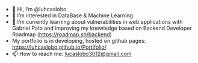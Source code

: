 - 👋 Hi, I’m @luhcaslobo
- 👀 I’m interested in DataBase & Machine Learning
- 🌱 I’m currently learning about vulnerabilities in web applications with Gabriel Pato and improving my knowledge based on Backend Developer Roadmap (https://roadmap.sh/backend)
- My portfolio is in developing, hosted on github pages: https://luhcaslobo.github.io/Portifolio/
- 📫 How to reach me: lucaslobo3012@gmail.com

<!---
luhcaslobo/luhcaslobo is a ✨ special ✨ repository because its `README.md` (this file) appears on your GitHub profile.
You can click the Preview link to take a look at your changes.
--->
